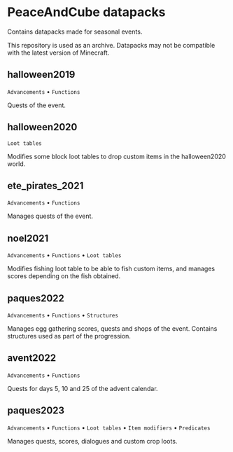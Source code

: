 # PeaceAndCube datapacks
Contains datapacks made for seasonal events.

This repository is used as an archive. Datapacks may not be compatible with the latest version of Minecraft.

## halloween2019
`Advancements` • `Functions`

Quests of the event.

## halloween2020
`Loot tables`

Modifies some block loot tables to drop custom items in the halloween2020 world.

## ete_pirates_2021
`Advancements` • `Functions`

Manages quests of the event.

## noel2021
`Advancements` • `Functions` • `Loot tables`

Modifies fishing loot table to be able to fish custom items, and manages scores depending on the fish obtained.

## paques2022
`Advancements` • `Functions` • `Structures`

Manages egg gathering scores, quests and shops of the event. Contains structures used as part of the progression.

## avent2022
`Advancements` • `Functions`

Quests for days 5, 10 and 25 of the advent calendar.

## paques2023
`Advancements` • `Functions` • `Loot tables` • `Item modifiers` • `Predicates`

Manages quests, scores, dialogues and custom crop loots.

